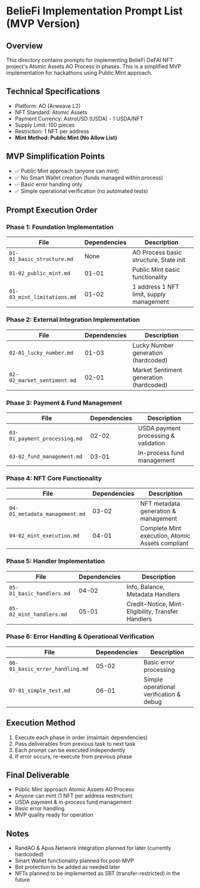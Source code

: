 # BelieFi Implementation Prompt List (MVP Version)

## Overview

This directory contains prompts for implementing BelieFi DeFAI NFT project's Atomic Assets AO Process in phases. This is a simplified MVP implementation for hackathons using Public Mint approach.

## Technical Specifications

- Platform: AO (Arweave L2)
- NFT Standard: Atomic Assets
- Payment Currency: AstroUSD (USDA) - 1 USDA/NFT
- Supply Limit: 100 pieces
- Restriction: 1 NFT per address
- **Mint Method: Public Mint (No Allow List)**

## MVP Simplification Points

- ✅ Public Mint approach (anyone can mint)
- ✅ No Smart Wallet creation (funds managed within process)
- ✅ Basic error handling only
- ✅ Simple operational verification (no automated tests)

## Prompt Execution Order

### Phase 1: Foundation Implementation

| File                        | Dependencies | Description                              |
| --------------------------- | ------------ | ---------------------------------------- |
| `01-01_basic_structure.md`  | None         | AO Process basic structure, State init   |
| `01-02_public_mint.md`      | 01-01        | Public Mint basic functionality          |
| `01-03_mint_limitations.md` | 01-02        | 1 address 1 NFT limit, supply management |

### Phase 2: External Integration Implementation

| File                        | Dependencies | Description                             |
| --------------------------- | ------------ | --------------------------------------- |
| `02-01_lucky_number.md`     | 01-03        | Lucky Number generation (hardcoded)     |
| `02-02_market_sentiment.md` | 02-01        | Market Sentiment generation (hardcoded) |

### Phase 3: Payment & Fund Management

| File                          | Dependencies | Description                          |
| ----------------------------- | ------------ | ------------------------------------ |
| `03-01_payment_processing.md` | 02-02        | USDA payment processing & validation |
| `03-02_fund_management.md`    | 03-01        | In-process fund management           |

### Phase 4: NFT Core Functionality

| File                           | Dependencies | Description                                      |
| ------------------------------ | ------------ | ------------------------------------------------ |
| `04-01_metadata_management.md` | 03-02        | NFT metadata generation & management             |
| `04-02_mint_execution.md`      | 04-01        | Complete Mint execution, Atomic Assets compliant |

### Phase 5: Handler Implementation

| File                      | Dependencies | Description                                        |
| ------------------------- | ------------ | -------------------------------------------------- |
| `05-01_basic_handlers.md` | 04-02        | Info, Balance, Metadata Handlers                   |
| `05-02_mint_handlers.md`  | 05-01        | Credit-Notice, Mint-Eligibility, Transfer Handlers |

### Phase 6: Error Handling & Operational Verification

| File                            | Dependencies | Description                             |
| ------------------------------- | ------------ | --------------------------------------- |
| `06-01_basic_error_handling.md` | 05-02        | Basic error processing                  |
| `07-01_simple_test.md`          | 06-01        | Simple operational verification & debug |

## Execution Method

1. Execute each phase in order (maintain dependencies)
2. Pass deliverables from previous task to next task
3. Each prompt can be executed independently
4. If error occurs, re-execute from previous phase

## Final Deliverable

- Public Mint approach Atomic Assets AO Process
- Anyone can mint (1 NFT per address restriction)
- USDA payment & in-process fund management
- Basic error handling
- MVP quality ready for operation

## Notes

- RandAO & Apus Network integration planned for later (currently hardcoded)
- Smart Wallet functionality planned for post-MVP
- Bot protection to be added as needed later
- NFTs planned to be implemented as SBT (transfer-restricted) in the future
